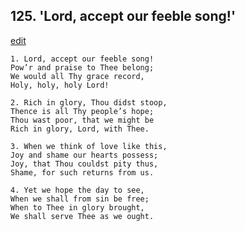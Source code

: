 
## 125.  'Lord, accept our feeble song!'
[edit](https://docs.google.com/document/d/1v509_N5zeKmkg1h8uOo-t3PNUx7kIe7I/edit?mode=html)



    1. Lord, accept our feeble song!
    Pow’r and praise to Thee belong;
    We would all Thy grace record,
    Holy, holy, holy Lord!

    2. Rich in glory, Thou didst stoop, 
    Thence is all Thy people’s hope;
    Thou wast poor, that we might be 
    Rich in glory, Lord, with Thee.

    3. When we think of love like this,
    Joy and shame our hearts possess;
    Joy, that Thou couldst pity thus, 
    Shame, for such returns from us.

    4. Yet we hope the day to see,
    When we shall from sin be free;
    When to Thee in glory brought,
    We shall serve Thee as we ought.
